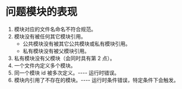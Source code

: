 # 问题模块的表现


 1. 模块对应的文件名命名不符合规范。
 2. 模块没有被任何其它模块引用。
     - 公共模块没有被其它公共模块或私有模块引用。
     - 私有模块没有被父模块引用。
 3. 私有模块没有父模块（会同时具有第 2 点）。
 4. 一个文件内定义多个模块。
 5. 同一个模块 id 被多次定义。---- 运行时错误。
 6. 模块内引用了不存在的模块。---- 运行时条件错误，特定条件下会触发。
 
 